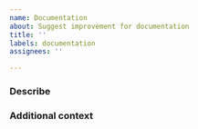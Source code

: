 ```yaml
---
name: Documentation
about: Suggest improvement for documentation
title: ''
labels: documentation
assignees: ''

---
```


<!--
Before starting, please do some necessary things:
📃 Read our Code of Conduct: https://github.com/ArtiomTr/jest-coverage-report-action/blob/master/CODE_OF_CONDUCT.md
🔎 Search existing issues to avoid creating duplicates.

Also, fill out the form below. Don't worry, feel free to delete sections that are not applicable for your request.

All types of contributions are accepted, so if you would like to work on this please check it in "Additional context" section.
-->

### Describe

<!-- Did you find an undocumented feature / use case? Or did you find grammar / language mistakes in the documentation? Or you just found some pages not informative / incomprehensible? Please describe. -->

### Additional context

<!-- Any additional information -->
